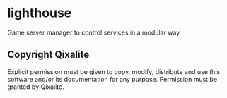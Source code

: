 # lighthouse
Game server manager to control services in a modular way

## Copyright Qixalite

Explicit permission must be given to copy, modify, distribute and use this software and/or its documentation for any purpose. Permission must be granted by Qixalite.
